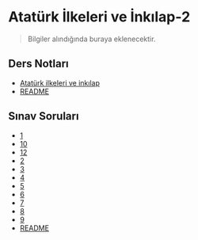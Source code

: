 # Atatürk İlkeleri ve İnkılap-2

> Bilgiler alındığında buraya eklenecektir.<!--Index-->

## Ders Notları

- [Atatürk ilkeleri ve inkılap](./Ders%20Notlar%C4%B1/Atat%C3%BCrk%20ilkeleri%20ve%20ink%C4%B1lap.pdf)
- [README](./Ders%20Notlar%C4%B1/README.md)

## Sınav Soruları

- [1](./S%C4%B1nav%20Sorular%C4%B1/1.jpeg)
- [10](./S%C4%B1nav%20Sorular%C4%B1/10.jpeg)
- [12](./S%C4%B1nav%20Sorular%C4%B1/12.jpeg)
- [2](./S%C4%B1nav%20Sorular%C4%B1/2.jpeg)
- [3](./S%C4%B1nav%20Sorular%C4%B1/3.jpeg)
- [4](./S%C4%B1nav%20Sorular%C4%B1/4.jpeg)
- [5](./S%C4%B1nav%20Sorular%C4%B1/5.jpeg)
- [6](./S%C4%B1nav%20Sorular%C4%B1/6.jpeg)
- [7](./S%C4%B1nav%20Sorular%C4%B1/7.jpeg)
- [8](./S%C4%B1nav%20Sorular%C4%B1/8.jpeg)
- [9](./S%C4%B1nav%20Sorular%C4%B1/9.jpeg)
- [README](./S%C4%B1nav%20Sorular%C4%B1/README.md)



<!--Index-->

